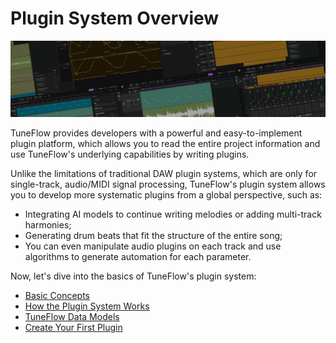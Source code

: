 # Plugin System Overview

<img src="./images/tuneflow_wall_thin.jpg">

TuneFlow provides developers with a powerful and easy-to-implement plugin platform, which allows you to read the entire project information and use TuneFlow's underlying capabilities by writing plugins.

Unlike the limitations of traditional DAW plugin systems, which are only for single-track, audio/MIDI signal processing, TuneFlow's plugin system allows you to develop more systematic plugins from a global perspective, such as:

- Integrating AI models to continue writing melodies or adding multi-track harmonies;
- Generating drum beats that fit the structure of the entire song;
- You can even manipulate audio plugins on each track and use algorithms to generate automation for each parameter.

Now, let's dive into the basics of TuneFlow's plugin system:

- [Basic Concepts](./concepts.md)
- [How the Plugin System Works](./how-we-run-plugins.md)
- [TuneFlow Data Models](./data-models.md)
- [Create Your First Plugin](./create-your-first-plugin.md)
